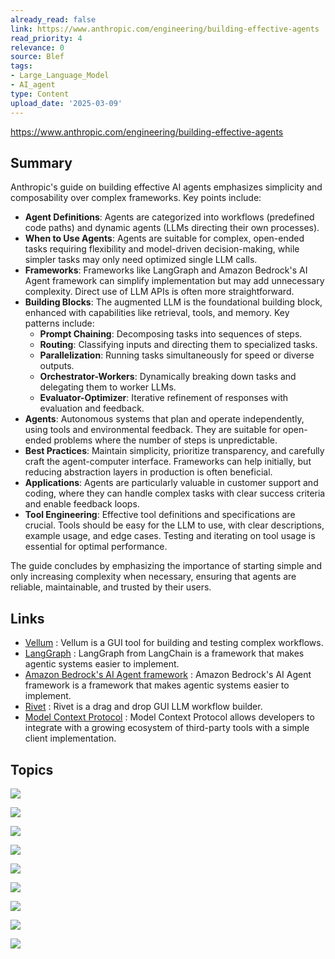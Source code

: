 ```yaml
---
already_read: false
link: https://www.anthropic.com/engineering/building-effective-agents
read_priority: 4
relevance: 0
source: Blef
tags:
- Large_Language_Model
- AI_agent
type: Content
upload_date: '2025-03-09'
---
```


https://www.anthropic.com/engineering/building-effective-agents
## Summary

Anthropic's guide on building effective AI agents emphasizes simplicity and composability over complex frameworks. Key points include:

- **Agent Definitions**: Agents are categorized into workflows (predefined code paths) and dynamic agents (LLMs directing their own processes).
- **When to Use Agents**: Agents are suitable for complex, open-ended tasks requiring flexibility and model-driven decision-making, while simpler tasks may only need optimized single LLM calls.
- **Frameworks**: Frameworks like LangGraph and Amazon Bedrock's AI Agent framework can simplify implementation but may add unnecessary complexity. Direct use of LLM APIs is often more straightforward.
- **Building Blocks**: The augmented LLM is the foundational building block, enhanced with capabilities like retrieval, tools, and memory. Key patterns include:
  - **Prompt Chaining**: Decomposing tasks into sequences of steps.
  - **Routing**: Classifying inputs and directing them to specialized tasks.
  - **Parallelization**: Running tasks simultaneously for speed or diverse outputs.
  - **Orchestrator-Workers**: Dynamically breaking down tasks and delegating them to worker LLMs.
  - **Evaluator-Optimizer**: Iterative refinement of responses with evaluation and feedback.
- **Agents**: Autonomous systems that plan and operate independently, using tools and environmental feedback. They are suitable for open-ended problems where the number of steps is unpredictable.
- **Best Practices**: Maintain simplicity, prioritize transparency, and carefully craft the agent-computer interface. Frameworks can help initially, but reducing abstraction layers in production is often beneficial.
- **Applications**: Agents are particularly valuable in customer support and coding, where they can handle complex tasks with clear success criteria and enable feedback loops.
- **Tool Engineering**: Effective tool definitions and specifications are crucial. Tools should be easy for the LLM to use, with clear descriptions, example usage, and edge cases. Testing and iterating on tool usage is essential for optimal performance.

The guide concludes by emphasizing the importance of starting simple and only increasing complexity when necessary, ensuring that agents are reliable, maintainable, and trusted by their users.
## Links

- [Vellum](https://www.vellum.ai/) : Vellum is a GUI tool for building and testing complex workflows.
- [LangGraph](https://langchain-ai.github.io/langgraph/) : LangGraph from LangChain is a framework that makes agentic systems easier to implement.
- [Amazon Bedrock's AI Agent framework](https://aws.amazon.com/bedrock/agents/) : Amazon Bedrock's AI Agent framework is a framework that makes agentic systems easier to implement.
- [Rivet](https://rivet.ironcladapp.com/) : Rivet is a drag and drop GUI LLM workflow builder.
- [Model Context Protocol](https://modelcontextprotocol.io/tutorials/building-a-client#building-mcp-clients) : Model Context Protocol allows developers to integrate with a growing ecosystem of third-party tools with a simple client implementation.

## Topics

![](topics/Concept/Agentic%20Systems)

![](topics/Concept/Augmented%20LLM)

![](topics/Concept/Prompt%20Chaining)

![](topics/Concept/Routing)

![](topics/Concept/Parallelization)

![](topics/Concept/Orchestrator%20Workers)

![](topics/Concept/Evaluator%20Optimizer)

![](topics/Concept/Autonomous%20Agents)

![](topics/Concept/Model%20Context%20Protocol)